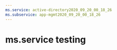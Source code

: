 ```yaml
---
ms.service: active-directory2020_09_20_00_18_26
ms.subservice: app-mgmt2020_09_20_00_18_26
---
```

 # ms.service testing